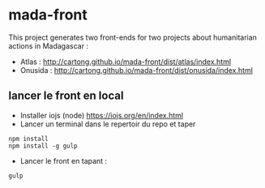 # mada-front

This project generates two front-ends for two projects about humanitarian actions in Madagascar :

- Atlas : http://cartong.github.io/mada-front/dist/atlas/index.html
- Onusida : http://cartong.github.io/mada-front/dist/onusida/index.html


## lancer le front en local

- Installer iojs (node) https://iojs.org/en/index.html
- Lancer un terminal dans le repertoir du repo et taper
```
npm install
npm install -g gulp
```
- Lancer le front en tapant : 
```
gulp
```
